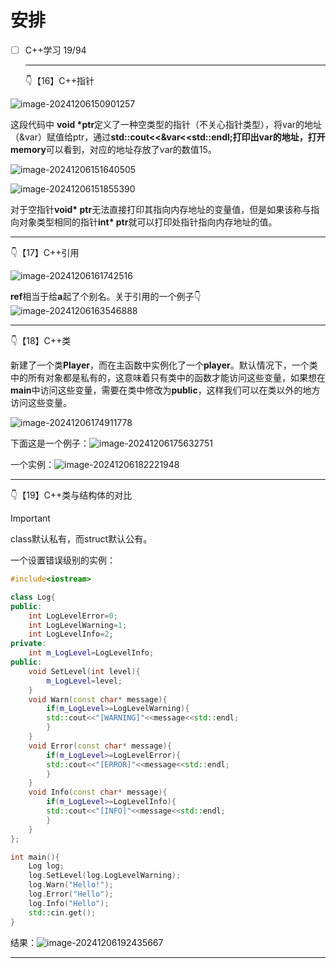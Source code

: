 # 安排

- [ ] C++学习 19/94

  ---

  👇【16】C++指针  

![image-20241206150901257](C:\Users\tt\AppData\Roaming\Typora\typora-user-images\image-20241206150901257.png)

这段代码中 **void *ptr**定义了一种空类型的指针（不关心指针类型），将var的地址（&var）赋值给ptr，通过**std::cout<<&var<<std::endl;**打印出var的地址，打开**memory**可以看到，对应的地址存放了var的数值15。

![image-20241206151640505](C:\Users\tt\AppData\Roaming\Typora\typora-user-images\image-20241206151640505.png)

![image-20241206151855390](C:\Users\tt\AppData\Roaming\Typora\typora-user-images\image-20241206151855390.png)

对于空指针**void* ptr**无法直接打印其指向内存地址的变量值，但是如果该称与指向对象类型相同的指针**int* ptr**就可以打印处指针指向内存地址的值。

---

👇【17】C++引用  

![image-20241206161742516](C:\Users\tt\AppData\Roaming\Typora\typora-user-images\image-20241206161742516.png)

**ref**相当于给**a**起了个别名。关于引用的一个例子👇
![image-20241206163546888](C:\Users\tt\AppData\Roaming\Typora\typora-user-images\image-20241206163546888.png)

---

👇【18】C++类

新建了一个类**Player**，而在主函数中实例化了一个**player**。默认情况下，一个类中的所有对象都是私有的，这意味着只有类中的函数才能访问这些变量，如果想在**main**中访问这些变量，需要在类中修改为**public**，这样我们可以在类以外的地方访问这些变量。 	

![image-20241206174911778](C:\Users\tt\AppData\Roaming\Typora\typora-user-images\image-20241206174911778.png)

下面这是一个例子：![image-20241206175632751](C:\Users\tt\AppData\Roaming\Typora\typora-user-images\image-20241206175632751.png)

一个实例：![image-20241206182221948](C:\Users\tt\AppData\Roaming\Typora\typora-user-images\image-20241206182221948.png)

---

👇【19】C++类与结构体的对比

> [!IMPORTANT]
>
> class默认私有，而struct默认公有。

一个设置错误级别的实例：

```C++
#include<iostream>

class Log{
public:
    int LogLevelError=0;
    int LogLevelWarning=1;
    int LogLevelInfo=2;
private:
    int m_LogLevel=LogLevelInfo;
public:
    void SetLevel(int level){
        m_LogLevel=level;
    } 
    void Warn(const char* message){
        if(m_LogLevel>=LogLevelWarning){
        std::cout<<"[WARNING]"<<message<<std::endl;
        }
    }
    void Error(const char* message){
        if(m_LogLevel>=LogLevelError){
        std::cout<<"[ERROR]"<<message<<std::endl;
        }
    }
    void Info(const char* message){
        if(m_LogLevel>=LogLevelInfo){
        std::cout<<"[INFO]"<<message<<std::endl;
        }
    }
};

int main(){
    Log log;
    log.SetLevel(log.LogLevelWarning);
    log.Warn("Hello!");
    log.Error("Hello");
    log.Info("Hello");
    std::cin.get();
}
```

结果：![image-20241206192435667](C:\Users\tt\AppData\Roaming\Typora\typora-user-images\image-20241206192435667.png)

---



